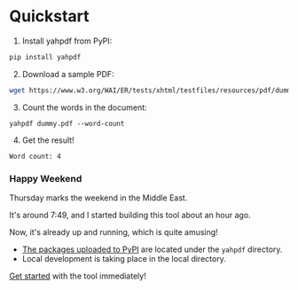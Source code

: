 # Quickstart

1. Install yahpdf from PyPI:
```sh
pip install yahpdf 
```

2. Download a sample PDF:

```sh
wget https://www.w3.org/WAI/ER/tests/xhtml/testfiles/resources/pdf/dummy.pdf
```

3. Count the words in the document: 
```
yahpdf dummy.pdf --word-count
```

4. Get the result!
```
Word count: 4
```

### Happy Weekend

Thursday marks the weekend in the Middle East. 

It's around 7:49, and I started building this tool about an hour ago. 

Now, it's already up and running, which is quite amusing!

- [The packages uploaded to PyPI](https://pypi.org/project/yahpdf/) are located under the `yahpdf` directory. 
- Local development is taking place in the local directory.

[Get started](yahpdf/README.md) with the tool immediately!
